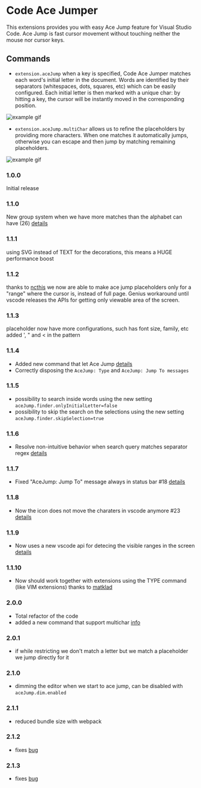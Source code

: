 # Code Ace Jumper

This extensions provides you with easy Ace Jump feature for Visual Studio Code. Ace Jump is fast cursor movement without touching neither the mouse nor cursor keys.

## Commands

- `extension.aceJump` when a key is specified, Code Ace Jumper matches each word's initial letter in the document. Words are identified by their separators (whitespaces, dots, squares, etc) which can be easily configured. Each initial letter is then marked with a unique char: by hitting a key, the cursor will be instantly moved in the corresponding position.

![example gif](https://media.giphy.com/media/l0HlFPNndZgxEHV6w/source.gif)

- `extension.aceJump.multiChar` allows us to refine the placeholders by providing more characters. When one matches it automatically jumps, otherwise you can escape and then jump by matching remaining placeholders.

![example gif](https://user-images.githubusercontent.com/2300328/53043799-17ad7e80-3468-11e9-993e-9d425a9801e8.gif)

### 1.0.0

Initial release

### 1.1.0

New group system when we have more matches than the alphabet can have (26) [details](https://github.com/lucax88x/CodeAceJumper/issues/6)

### 1.1.1

using SVG instead of TEXT for the decorations, this means a HUGE performance boost

### 1.1.2

thanks to [ncthis](https://github.com/lucax88x/CodeAceJumper/pull/8) we now are able to make ace jump placeholders only for a "range" where the cursor is, instead of full page. Genius workaround until vscode releases the APIs for getting only viewable area of the screen.

### 1.1.3

placeholder now have more configurations, such has font size, family, etc
added ', " and < in the pattern

### 1.1.4

- Added new command that let Ace Jump [details](https://github.com/lucax88x/CodeAceJumper/issues/6)
- Correctly disposing the `AceJump: Type` and `AceJump: Jump To messages`

### 1.1.5

- possibility to search inside words using the new setting `aceJump.finder.onlyInitialLetter=false`
- possibility to skip the search on the selections using the new setting `aceJump.finder.skipSelection=true`

### 1.1.6

- Resolve non-intuitive behavior when search query matches separator regex [details](https://github.com/lucax88x/CodeAceJumper/pull/20)

### 1.1.7

- Fixed "AceJump: Jump To" message always in status bar #18 [details](https://github.com/lucax88x/CodeAceJumper/issues/18)

### 1.1.8

- Now the icon does not move the charaters in vscode anymore #23 [details](https://github.com/lucax88x/CodeAceJumper/issues/23)

### 1.1.9

- Now uses a new vscode api for detecing the visible ranges in the screen [details](https://github.com/lucax88x/CodeAceJumper/issues/5)

### 1.1.10

- Now should work together with extensions using the TYPE command (like VIM extensions) thanks to [matklad](https://github.com/lucax88x/CodeAceJumper/pull/25)

### 2.0.0

- Total refactor of the code
- added a new command that support multichar [info](https://github.com/lucax88x/CodeAceJumper/issues/21)

### 2.0.1

- if while restricting we don't match a letter but we match a placeholder we jump directly for it

### 2.1.0

- dimming the editor when we start to ace jump, can be disabled with `aceJump.dim.enabled`

### 2.1.1

- reduced bundle size with webpack

### 2.1.2

- fixes [bug](https://github.com/lucax88x/CodeAceJumper/issues/29)

### 2.1.3

- fixes [bug](https://github.com/lucax88x/CodeAceJumper/issues/30)
